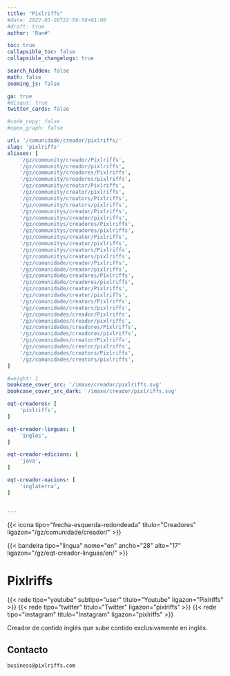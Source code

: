 ```yaml
---
title: "Pixlriffs"
#date: 2022-03-26T22:59:56+01:00
#draft: true
author: 'Ran#'

toc: true
collapsible_toc: false
collapsible_changelogs: true

search_hidden: false
math: false
zooming_js: false

ga: true
#disqus: true
twitter_cards: false

#code_copy: false
#open_graph: false

url: '/comunidade/creador/pixlriffs/'
slug: 'pixlriffs'
aliases: [
    '/gz/community/creador/Pixlriffs',
    '/gz/community/creador/pixlriffs',
    '/gz/community/creadores/Pixlriffs',
    '/gz/community/creadores/pixlriffs',
    '/gz/community/creator/Pixlriffs',
    '/gz/community/creator/pixlriffs',
    '/gz/community/creators/Pixlriffs',
    '/gz/community/creators/pixlriffs',
    '/gz/communitys/creador/Pixlriffs',
    '/gz/communitys/creador/pixlriffs',
    '/gz/communitys/creadores/Pixlriffs',
    '/gz/communitys/creadores/pixlriffs',
    '/gz/communitys/creator/Pixlriffs',
    '/gz/communitys/creator/pixlriffs',
    '/gz/communitys/creators/Pixlriffs',
    '/gz/communitys/creators/pixlriffs',
    '/gz/comunidade/creador/Pixlriffs',
    '/gz/comunidade/creador/pixlriffs',
    '/gz/comunidade/creadores/Pixlriffs',
    '/gz/comunidade/creadores/pixlriffs',
    '/gz/comunidade/creator/Pixlriffs',
    '/gz/comunidade/creator/pixlriffs',
    '/gz/comunidade/creators/Pixlriffs',
    '/gz/comunidade/creators/pixlriffs',
    '/gz/comunidades/creador/Pixlriffs',
    '/gz/comunidades/creador/pixlriffs',
    '/gz/comunidades/creadores/Pixlriffs',
    '/gz/comunidades/creadores/pixlriffs',
    '/gz/comunidades/creator/Pixlriffs',
    '/gz/comunidades/creator/pixlriffs',
    '/gz/comunidades/creators/Pixlriffs',
    '/gz/comunidades/creators/pixlriffs',
]

#weight: 1
bookcase_cover_src: '/imaxe/creador/pixlriffs.svg'
bookcase_cover_src_dark: '/imaxe/creador/pixlriffs.svg'

eqt-creadores: [
    'pixlriffs',
]

eqt-creador-linguas: [
    'inglés',
]

eqt-creador-edicions: [
    'java',
]

eqt-creador-nacions: [
    'inglaterra',
]


---
```


{{< icona tipo="frecha-esquerda-redondeada" titulo="Creadores" ligazon="/gz/comunidade/creador/" >}}

{{< bandeira tipo="lingua" nome="en" ancho="28" alto="17" ligazon="/gz/eqt-creador-linguas/en/" >}}

# Pixlriffs

{{< rede tipo="youtube" subtipo="user" titulo="Youtube" ligazon="Pixlriffs" >}}
{{< rede tipo="twitter" titulo="Twitter" ligazon="pixlriffs" >}}
{{< rede tipo="instagram" titulo="Instagram" ligazon="pixlriffs" >}}

Creador de contido inglés que sube contido exclusivamente en inglés.

## Contacto

```
business@pixlriffs.com
```

